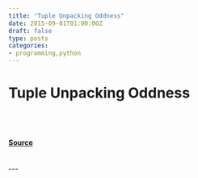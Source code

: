```yaml
---
title: "Tuple Unpacking Oddness"
date: 2015-09-01T01:00:00Z
draft: false
type: posts
categories: 
- programming,python
---
```

# Tuple Unpacking Oddness

<br/>

<br/>


#### [Source](https://www.cyphar.com/blog/post/20150901-tuple-unpacking-oddness)

<br/>
---
